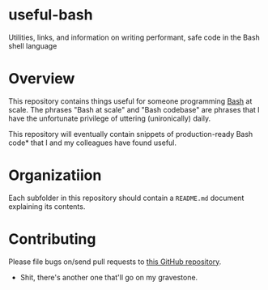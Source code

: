 # useful-bash
Utilities, links, and information on writing performant, safe code in the Bash shell language

# Overview

This repository contains things useful for someone programming [Bash]() at scale. The phrases "Bash at scale" and "Bash codebase" are phrases that I have the unfortunate privilege of uttering (unironically) daily.

This repository will eventually contain snippets of production-ready Bash code* that I and my colleagues have found useful.

# Organizatiion

Each subfolder in this repository should contain a `README.md` document explaining its contents.

# Contributing

Please file bugs on/send pull requests to [this GitHub repository](https://github.com/zbentley/bash-tricks).





* Shit, there's another one that'll go on my gravestone.